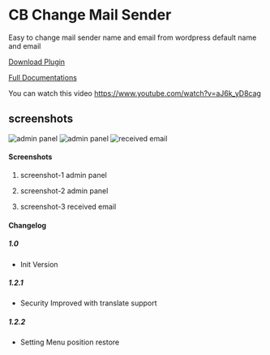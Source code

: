 # CB Change Mail Sender
Easy to change mail sender name and email from wordpress default name and email

[Download Plugin](https://wordpress.org/plugins/cb-change-mail-sender/)

[Full Documentations](http://www.codingbank.com/item/cb-change-mail-sender-wordpress-plugin/)

You can watch this video
https://www.youtube.com/watch?v=aJ6k_yD8cag

## screenshots
![admin panel](https://ps.w.org/cb-change-mail-sender/assets/screenshot-1.png)
![admin panel](https://raw.githubusercontent.com/hmbashar/CB-Change-Mail-Sender/master/screenshots/screenshot-2.png)
![received email](https://raw.githubusercontent.com/hmbashar/CB-Change-Mail-Sender/master/screenshots/screenshot-3.png)

#### Screenshots

1. screenshot-1 admin panel

1. screenshot-2 admin panel

2. screenshot-3 received email

#### Changelog

##### 1.0
* Init Version

##### 1.2.1
* Security Improved with translate support

##### 1.2.2
* Setting Menu position restore